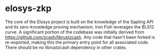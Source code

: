 # elosys-zkp

The core of the Elosys project is built on the knowledge of the Sapling API and its zero-knowledge proving mechanism. Iron Fish leverages the BLS12 curve. A significant portion of the codebase was initially derived from https://github.com/zcash/librustzcash. Any code that hasn't been forked is re-exported, making this the primary entry point for all associated code. There should be no librustzcash dependency in other crates.